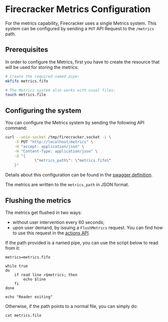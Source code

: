 # Firecracker Metrics Configuration

For the metrics capability, Firecracker uses a single Metrics system.
This system can be configured by sending a `PUT` API Request to the
`/metrics` path.

## Prerequisites

In order to configure the Metrics, first you have to create the resource
that will be used for storing the metrics:

```bash
# Create the required named pipe:
mkfifo metrics.fifo

# The Metrics system also works with usual files:
touch metrics.file
```

## Configuring the system

You can configure the Metrics system by sending the following API command:

```bash
curl --unix-socket /tmp/firecracker.socket -i \
    -X PUT "http://localhost/metrics" \
    -H "accept: application/json" \
    -H "Content-Type: application/json" \
    -d "{
             \"metrics_path\": \"metrics.fifo\"
    }"
```

Details about this configuration can be found in the
[swagger definition](../src/api_server/swagger/firecracker.yaml).

The metrics are written to the `metrics_path` in JSON format.

## Flushing the metrics

The metrics get flushed in two ways:

* without user intervention every 60 seconds;
* upon user demand, by issuing a `FlushMetrics` request. You can
  find how to use this request in the [actions API](api_requests/actions.md).

If the path provided is a named pipe, you can use the script below to
read from it:

```shell
metrics=metrics.fifo

while true
do
    if read line <$metrics; then
        echo $line
    fi
done

echo "Reader exiting"

```

Otherwise, if the path points to a normal file, you can simply do:

```shell script
cat metrics.file
```
